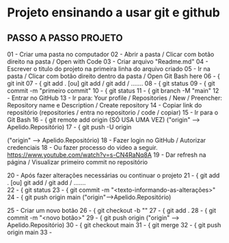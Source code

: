
Projeto ensinando a usar git e github
======================================




PASSO A PASSO PROJETO
---------------------
01 - Criar uma pasta no computador
02 - Abrir a pasta / Clicar com botão direito na pasta / Open with Code
03 - Criar arquivo "Readme.md" 
04 - Escrever o titulo do projeto na primeira linha do arquivo criado
05 - Ir na pasta / Clicar com botão direito dentro da pasta / Open Git Bash here
06 - { git init
07 - { git add .   [ou]    git add <nome-arquivo-1>  /  git add <nome-arquivo-2>  /  .......
08 - { git status
09 - { git commit -m "primeiro commit"
10 - { git status
11 - { git branch -M "main"
12 - Entrar no GitHub
13 - Ir para: Your profile / Repositories / New / Preencher: Repository name e Description / Create repository
14 - Copiar link do repositório (repositories / entra no repositorio / code / copiar)
15 - Ir para o Git Bash
16 - { git remote add origin <link-do-repositorio>  (SÓ USA UMA VEZ)   ("origin" --> Apelido.Repositório)
17 - { git push -U origin <main>  ("origin" --> Apelido.Repositório)
18 - Fazer login no GitHub / Autorizar credenciais
18 - Ou fazer processo do video a seguir. https://www.youtube.com/watch?v=s-CN4RaNq8A
19 - Dar refresh na página / Visualizar primeiro commit no repositório

20 - Após fazer alterações necessárias ou continuar o projeto
21 - { git add .   [ou]    git add <nome-arquivo-1>  /  git add <nome-arquivo-2>  /  .......  
22 - { git status
23 - { git commit -m "<texto-informando-as-alterações>"
24 - { git push origin main  ("origin"-->Apelido.Repositório)

25 - Criar um novo botão
26 - { git checkout -b "<novo-botao>"
27 - { git add .
28 - { git commit -m "<novo botão>"
29 - { git push origin <novo-botao>   ("origin" --> Apelido.Repositório)
30 - { git checkout main
31 - { git merge <novo-botao>
32 - { git push origin main
33 - 


